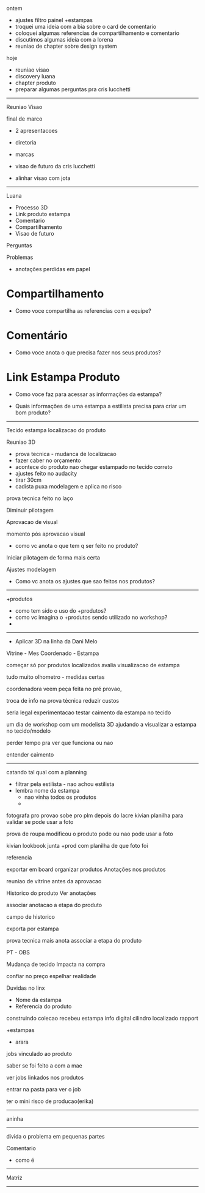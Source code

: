 ontem
- ajustes filtro painel +estampas
- troquei uma ideia com a bia sobre o card de comentario
- coloquei algumas referencias de compartilhamento e comentario
- discutimos algumas ideia com a lorena
- reuniao de chapter sobre design system

hoje
- reuniao visao
- discovery luana
- chapter produto
- preparar algumas perguntas pra cris lucchetti

---

Reuniao Visao

final de marco
- 2 apresentacoes
- diretoria
- marcas

- visao de futuro da cris lucchetti

- alinhar visao com jota

---

Luana
- Processo 3D
- Link produto estampa
- Comentario
- Compartilhamento
- Visao de futuro

Perguntas

Problemas
- anotações perdidas em papel

# Compartilhamento
- Como voce compartilha as referencias com a equipe?

# Comentário
- Como voce anota o que precisa fazer nos seus produtos?

# Link Estampa Produto
- Como voce faz para acessar as informações da estampa?

- Quais informações de uma estampa a estilista precisa para criar um bom produto?

---

Tecido estampa
localizacao do produto

Reuniao 3D
- prova tecnica - mudanca de localizacao
- fazer caber no orçamento
- acontece do produto nao chegar estampado no tecido correto
- ajustes feito no audacity
- tirar 30cm
- cadista puxa modelagem e aplica no risco

prova tecnica feito no laço


Diminuir pilotagem

Aprovacao de visual

momento pós aprovacao visual
- como vc anota o que tem q ser feito no produto?

Iniciar pilotagem de forma mais certa

Ajustes modelagem
- Como vc anota os ajustes que sao feitos nos produtos?

---

+produtos
- como tem sido o uso do +produtos?
- como vc imagina o +produtos sendo utilizado no workshop?
- 


---

- Aplicar 3D na linha da Dani Melo

Vitrine - Mes
Coordenado - Estampa

começar só por produtos localizados
avalia visualizacao de estampa

tudo muito olhometro - medidas certas

coordenadora veem peça feita no pré provao,

troca de info na prova técnica
reduzir custos

seria legal
experimentacao
testar caimento da estampa no tecido

um dia de workshop com um modelista 3D ajudando a visualizar a estampa no tecido/modelo

perder tempo pra ver que funciona ou nao

entender caimento

---

catando tal qual com a planning
- filtrar pela estilista - nao achou estilista
- lembra nome da estampa
	- nao vinha todos os produtos
	- 


fotografa pro provao
sobe pro plm
depois do lacre
kivian
planilha para validar se pode usar a foto


prova de roupa
modificou o produto
pode ou nao pode usar a foto


kivian lookbook
junta +prod com planilha de que foto foi 


referencia

exportar em board
organizar produtos
Anotações nos produtos


reuniao de vitrine antes da aprovacao


Historico do produto
Ver anotações

associar anotacao a etapa do produto

campo de historico

exporta por estampa

prova tecnica mais anota
associar a etapa do produto

PT - OBS

Mudança de tecido
Impacta na compra 

confiar no preço
espelhar realidade

Duvidas no linx
- Nome da estampa
- Referencia do produto

construindo colecao
recebeu estampa
info digital
cilindro
localizado
rapport

+estampas
- arara


jobs vinculado ao produto


saber se foi feito a com a mae

ver jobs linkados nos produtos

entrar na pasta para ver o job

ter o mini risco de producao(erika)


---

aninha

---

divida o problema em pequenas partes

Comentario
- como é



---

Matriz


---








































